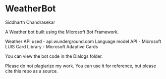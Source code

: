 # WeatherBot
Siddharth Chandrasekar

A Weather bot built using the Microsoft Bot Framework.

Weather API used - api.wunderground.com
Language model API - Microsoft LUIS
Card Library - Microsoft Adaptive Cards

You can view the bot code in the Dialogs folder.

Please do not plagiarize my work. You can use it for reference, but please cite this repo as a source. 
